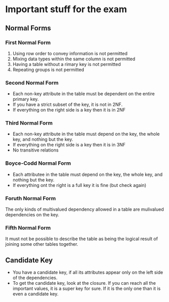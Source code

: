 # Important stuff for the exam

## Normal Forms

### First Normal Form
1. Using row order to convey information is not permitted
2. Mixing data types within the same column is not permitted
3. Having a table without a rimary key is not permitted
4. Repeating groups is not permitted

### Second Normal Form
- Each non-key attribute in the table must be dependent on the entire primary key.
- If you have a strict subset of the key, it is not in 2NF.
- If everything on the right side is a key then it is in 2NF

### Third Normal Form
- Each non-key attribute in the table must depend on the key, the whole key, and nothing but the key.
- If everything on the right side is a key then it is in 3NF
- No transitive relations

### Boyce-Codd Normal Form
- Each attributee in the table must depend on the key, the whole key, and nothing but the key.
- If everything ont the right is a full key it is fine (but check again)

### Foruth Normal Form
The only kinds of multivalued dependency allowed in a table are mulivalued dependencies on the key.

### Fifth Normal Form
It must not be possible to describe the table as being the logical result of joining some other tables together.

## Candidate Key
- You have a candidate key, if all its attributes appear only on the left side of the dependencies.
- To get the candidate key, look at the closure. If you can reach all the important values, it is a super key for sure. If it is the only one than it is even a candidate key.